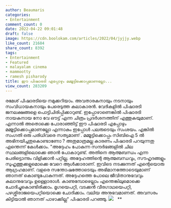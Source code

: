```yaml
---
author: Beaumaris
categories:
- Entertainment
comment_count: 0
date: 2022-04-22 09:01:48
draft: false
image: https://cdn.boolokam.com/articles/2022/04/jyjjy.webp
like_count: 21684
share_count: 8392
tags:
- Entertainment
- Featured
- malayalam cinema
- mammootty
- ramesh pisharody
title: ഈ പിഷാരടി എപ്പോഴും മമ്മൂട്ടിക്കൊപ്പമാണല്ലോ...
view_count: 283209
---
```


രമേശ് പിഷാരടിയെ നമുക്കറിയാം. അവതാരകനായും നടനായും സംവിധായകനായും പേരെടുത്ത കലാകാരൻ. വേദികളിൽ പിഷാരടി ജനലക്ഷങ്ങളെ പൊട്ടിചിരിപ്പിക്കാറുണ്ട്. ഇപ്പോഴാണെങ്കിൽ പിഷാരടി നായകനായ നോ വേ ഔട്ട് എന്ന ചിത്രം പ്രദർശനത്തിന് എത്തുകയുമാണ്. എന്നാൽ അതൊക്കെ പോരാഞ്ഞിട്ട് ഈ പിഷാരടി എപ്പോഴും മമ്മൂട്ടിക്കൊപ്പമാണല്ലോ എന്നാകും ഇപ്പോൾ പലരുടെയും സംശയം. എങ്കിൽ സംഗതി ഒരു പരിധിവരെ സത്യമാണ് . മമ്മൂട്ടിക്കൊപ്പം സിബിഐ 5 ൽ അഭിനയിച്ചതുകൊണ്ടാണോ ? അതുമാത്രമല്ല കാരണം പിഷാരടി പറയുന്നതു എന്തെന്ന് കേൾക്കാം. "അദ്ദേഹം പോകുന്ന സന്ദർഭങ്ങളിൽ ചില സ്ഥലങ്ങളിലൊക്കെ ഞാൻ പോകാറുണ്ട്. അതിനെ ആത്മബന്ധം എന്ന പേരിട്ടൊന്നും വിളിക്കാൻ പറ്റില്ല. അദ്ദേഹത്തിന്റെ ആത്മബന്ധവും, സൗഹൃദങ്ങളും സുഹൃത്തുക്കളുമൊക്കെ വേറെ ആൾക്കാരാണ്. ഇവിടെ നടക്കുന്നത് എന്റെയൊരു ആഗ്രഹമാണ്. വളരെ സന്തോഷത്തോടെയും അഭിമാനത്തോടെയുമാണ് ഞാനത് കൊണ്ടുപോകുന്നത്. അദ്ദേഹത്തെ പോലെ ജീവിതാനുഭവവും കലാനുഭവവും ഉള്ളൊരാൾ. കാണുമ്പോഴെല്ലാം എന്തെങ്കിലുമൊക്കെ ചോദിച്ചുകൊണ്ടിരിക്കാം. മൃഗയെപറ്റി, വടക്കൻ വീരഗാഥയെപറ്റി, പഴശ്ശിരാജയെപറ്റിയൊക്കെ ചോദിക്കാം. വലിയ അനുഭവമാണത്. അവസരം കിട്ടിയാൽ ഞാനത് പാഴാക്കില്ല" പിഷാരടി പറഞ്ഞു. ![](https://cdn.boolokam.com/articles/2022/04/jyjjy.webp) &nbsp; **